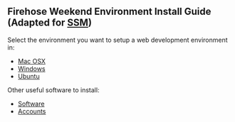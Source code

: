 Firehose Weekend Environment Install Guide (Adapted for [SSM](https://github.com/standard-analytics/ssm))
---------------

Select the environment you want to setup a web development environment in:

* [Mac OSX](mac.md)
* [Windows](windows.md)
* [Ubuntu](ubuntu.md)

Other useful software to install:

* [Software](software.md)
* [Accounts](accounts.md)
